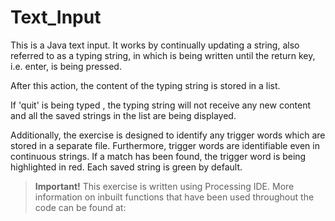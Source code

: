 # Text_Input
This is a Java text input. It works by continually updating a string, also referred to as a typing string, in which is being written until the return key, i.e. enter, is being pressed.

 After this action, the content of the typing string is stored in a list.

 If 'quit' is being typed , the typing string will not receive any new content and all the saved strings in the list are being displayed. 

Additionally, the exercise is designed to identify any trigger words which are stored in a separate file. Furthermore, trigger words are identifiable even in continuous strings. If a match has been found, the trigger word is being highlighted in red. Each saved string is green by default.

> **Important!**
> This exercise is written using Processing IDE. More information on inbuilt functions that have been used throughout the code can be found at: 
<!--stackedit_data:
eyJoaXN0b3J5IjpbNjg1MzU3MjEzLC0xNzg2NTQ0MzgxLDIwMD
k5NTUwMDUsMTg4OTExMjI4N119
-->